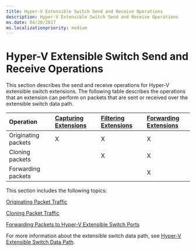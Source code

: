 ```yaml
---
title: Hyper-V Extensible Switch Send and Receive Operations
description: Hyper-V Extensible Switch Send and Receive Operations
ms.date: 04/20/2017
ms.localizationpriority: medium
---
```


# Hyper-V Extensible Switch Send and Receive Operations


This section describes the send and receive operations for Hyper-V extensible switch extensions. The following table describes the operations that an extension can perform on packets that are sent or received over the extensible switch data path.

<table>
<colgroup>
<col width="25%" />
<col width="25%" />
<col width="25%" />
<col width="25%" />
</colgroup>
<thead>
<tr class="header">
<th align="left">Operation</th>
<th align="left"><a href="capturing-extensions.md" data-raw-source="[Capturing Extensions](capturing-extensions.md)">Capturing Extensions</a></th>
<th align="left"><a href="filtering-extensions.md" data-raw-source="[Filtering Extensions](filtering-extensions.md)">Filtering Extensions</a></th>
<th align="left"><a href="forwarding-extensions.md" data-raw-source="[Forwarding Extensions](forwarding-extensions.md)">Forwarding Extensions</a></th>
</tr>
</thead>
<tbody>
<tr class="odd">
<td align="left">Originating packets</td>
<td align="left">X</td>
<td align="left">X</td>
<td align="left">X</td>
</tr>
<tr class="even">
<td align="left">Cloning packets</td>
<td align="left"></td>
<td align="left">X</td>
<td align="left">X</td>
</tr>
<tr class="odd">
<td align="left">Forwarding packets</td>
<td align="left"></td>
<td align="left"></td>
<td align="left">X</td>
</tr>
</tbody>
</table>

 

This section includes the following topics:

[Originating Packet Traffic](originating-packet-traffic.md)

[Cloning Packet Traffic](cloning-or-duplicating-packet-traffic.md)

[Forwarding Packets to Hyper-V Extensible Switch Ports](forwarding-packets-to-hyper-v-extensible-switch-ports.md)

For more information about the extensible switch data path, see [Hyper-V Extensible Switch Data Path](hyper-v-extensible-switch-data-path.md).

 

 






